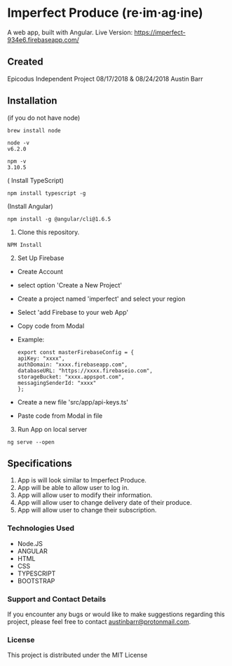 # Imperfect Produce (re·im·ag·ine)

A web app, built with Angular.
Live Version:
https://imperfect-934e6.firebaseapp.com/

## Created
Epicodus Independent Project 08/17/2018 & 08/24/2018
Austin Barr

## Installation
(if you do not have node)

```
brew install node
```
```
node -v
v6.2.0
```
```
npm -v
3.10.5
```

( Install TypeScript)
```
npm install typescript -g
```

(Install Angular)
```
npm install -g @angular/cli@1.6.5
```

1. Clone this repository.


 ```
NPM Install
 ```

2. Set Up Firebase
  * Create Account
  * select option 'Create a New Project'
  * Create a project named 'imperfect' and  select your region
  * Select 'add Firebase to your web App'
  * Copy code from Modal 
  * Example:
    ```
    export const masterFirebaseConfig = {
    apiKey: "xxxx",
    authDomain: "xxxx.firebaseapp.com",
    databaseURL: "https://xxxx.firebaseio.com",
    storageBucket: "xxxx.appspot.com",
    messagingSenderId: "xxxx"
    };
    ```

  * Create a new file 'src/app/api-keys.ts'
  * Paste code from Modal in file

3. Run App on local server
  ```
  ng serve --open
  ```
## Specifications

1. App is will look similar to Imperfect Produce.
2. App will be able to allow user to log in.
3. App will allow user to modify their information.
4. App will allow user to change delivery date of their produce.
5. App will allow user to change their subscription.

### Technologies Used

* Node.JS
* ANGULAR
* HTML
* CSS
* TYPESCRIPT
* BOOTSTRAP

### Support and Contact Details
If you encounter any bugs or would like to make suggestions regarding this project, please feel free to contact austinbarr@protonmail.com.



### License

This project is distributed under the MIT License

